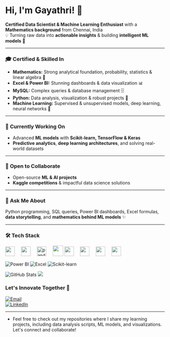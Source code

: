 # Hi, I'm Gayathri! 👋

**Certified Data Scientist & Machine Learning Enthusiast** with a **Mathematics background** from Chennai, India  
💡 Turning raw data into **actionable insights** & building **intelligent ML models** 🚀  

---

### 🎓 **Certified & Skilled In**
- **Mathematics:** Strong analytical foundation, probability, statistics & linear algebra 📐  
- **Excel & Power BI:** Stunning dashboards & data visualization 📊  
- **MySQL:** Complex queries & database management 🗄️  
- **Python:** Data analysis, visualization & robust projects 🐍  
- **Machine Learning:** Supervised & unsupervised models, deep learning, neural networks 🤖  

---

### 🔭 **Currently Working On**
- Advanced **ML models** with **Scikit-learn, TensorFlow & Keras**  
- **Predictive analytics**, **deep learning architectures**, and solving real-world datasets  

---

### 🌱 **Open to Collaborate**
- Open-source **ML & AI projects**  
- **Kaggle competitions** & impactful data science solutions  

---

### 💬 **Ask Me About**
Python programming, SQL queries, Power BI dashboards, Excel formulas, **data storytelling**, and **mathematics behind ML models** ✨  

---
### 🛠️ **Tech Stack**
<p align="left">
  <img src="https://cdn.jsdelivr.net/gh/devicons/devicon/icons/python/python-original.svg" height="30" />
  <img width="12" />
  <img src="https://cdn.jsdelivr.net/gh/devicons/devicon/icons/mysql/mysql-original.svg" height="30" />
  <img width="12" />
   <img src="https://img.shields.io/badge/Pandas-150458?style=for-the-badge&logo=pandas&logoColor=white" height="30" alt="pandas logo" />
  <img width="12" />
 
  <img src="https://img.shields.io/badge/Seaborn-4C72B0?style=flat-square&logo=seaborn&logoColor=white" height="33" />
   
  <img src="https://cdn.jsdelivr.net/gh/devicons/devicon/icons/keras/keras-original.svg" height="30" />
  <img width="12" />
  
  <img src="https://cdn.jsdelivr.net/gh/devicons/devicon/icons/numpy/numpy-original.svg" height="30" />
  <img width="12" />

  <img src="https://cdn.jsdelivr.net/gh/devicons/devicon/icons/tensorflow/tensorflow-original.svg" height="30" />
  <img width="12" />
  <img src="https://cdn.jsdelivr.net/gh/devicons/devicon/icons/matplotlib/matplotlib-original.svg" height="30" />
  <img width="12" />
  
  ![Power BI](https://img.shields.io/badge/Power%20BI-F2C811?style=for-the-badge&logo=powerbi&logoColor=black)
  ![Excel](https://img.shields.io/badge/Microsoft_Excel-217346?style=for-the-badge&logo=microsoft-excel&logoColor=white)
  ![Scikit-learn](https://img.shields.io/badge/Scikit--Learn-F7931E?style=for-the-badge&logo=scikit-learn&logoColor=white)

![GitHub Stats](https://github-readme-stats.vercel.app/api?username=Gayathrianalyst&show_icons=true&theme=tokyonight) <img src="https://github-readme-streak-stats.herokuapp.com/?user=YOUR_USERNAME&theme=tokyonight" /> </p>

### Let's Innovate Together 🚀

[![Email](https://img.shields.io/badge/Email-vg25052001@gmail.com-D14836?style=for-the-badge&logo=gmail&logoColor=white)](mailto:vg25052001@gmail.com)  
[![LinkedIn](https://img.shields.io/badge/LinkedIn-Gayathri-blue?style=for-the-badge&logo=linkedin&logoColor=white)](http://www.linkedin.com/in/gayathri-datascience)

---


  
- Feel free to check out my repositories where I share my learning projects, including data analysis scripts, ML models, and visualizations. Let's connect and collaborate!



